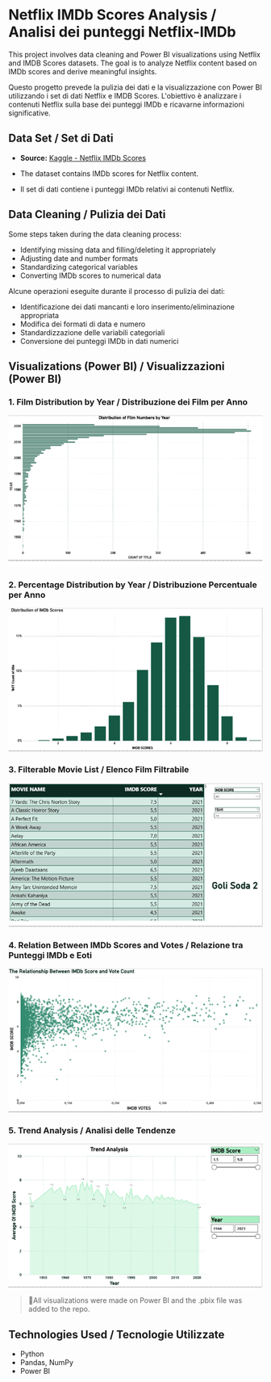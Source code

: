 # Netflix IMDb Scores Analysis / Analisi dei punteggi Netflix-IMDb

This project involves data cleaning and Power BI visualizations using Netflix and IMDB Scores datasets. The goal is to analyze Netflix content based on IMDb scores and derive meaningful insights.

Questo progetto prevede la pulizia dei dati e la visualizzazione con Power BI utilizzando i set di dati Netflix e IMDB Scores. L'obiettivo è analizzare i contenuti Netflix sulla base dei punteggi IMDb e ricavarne informazioni significative.

## Data Set / Set di Dati

- **Source:** [Kaggle - Netflix IMDb Scores](https://www.kaggle.com/datasets/thedevastator/netflix-imdb-scores)
- The dataset contains IMDb scores for Netflix content.

- Il set di dati contiene i punteggi IMDb relativi ai contenuti Netflix.

## Data Cleaning / Pulizia dei Dati

Some steps taken during the data cleaning process:

- Identifying missing data and filling/deleting it appropriately
- Adjusting date and number formats
- Standardizing categorical variables
- Converting IMDb scores to numerical data

Alcune operazioni eseguite durante il processo di pulizia dei dati:

- Identificazione dei dati mancanti e loro inserimento/eliminazione appropriata
- Modifica dei formati di data e numero
- Standardizzazione delle variabili categoriali
- Conversione dei punteggi IMDb in dati numerici

## Visualizations (Power BI) / Visualizzazioni (Power BI)

### 1. Film Distribution by Year /  Distribuzione dei Film per Anno
![Distribution of Films by Year](Netflix/plots/disturbution_of_films_by_year.png)

### 2. Percentage Distribution by Year / Distribuzione Percentuale per Anno
![Distribution Percentage by Year](Netflix/plots/disturbution_percentage_by_year.png)

### 3. Filterable Movie List /  Elenco Film Filtrabile
![List of Movies with Filters](Netflix/plots/list_of_movies_with_filters.png)

### 4. Relation Between IMDb Scores and Votes /  Relazione tra Punteggi IMDb e Eoti
![Relation Between IMDb Scores and Votes](Netflix/plots/relation_IMDb_scores_and_votes.png)

### 5. Trend Analysis / Analisi delle Tendenze
![Trend Analysis](Netflix/plots/trend_analysis.png)

> 📌All visualizations were made on Power BI and the .pbix file was added to the repo.

## Technologies Used / Tecnologie Utilizzate

- Python 
- Pandas, NumPy
- Power BI 


